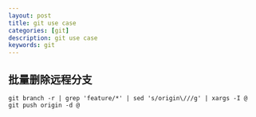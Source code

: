 ```yaml
---
layout: post
title: git use case
categories: [git]
description: git use case
keywords: git
---
```


## 批量删除远程分支

```shell
git branch -r | grep 'feature/*' | sed 's/origin\///g' | xargs -I @ git push origin -d @
```